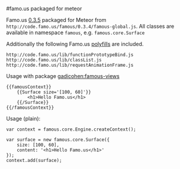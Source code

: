 #famo.us packaged for meteor

Famo.us [0.3.5](https://github.com/Famous/famous/releases/tag/0.3.5) packaged for 
Meteor from `http://code.famo.us/famous/0.3.4/famous-global.js`.
All classes are available in namespace `famous`, e.g. `famous.core.Surface`

Additionally the following Famo.us [polyfills](https://github.com/Famous/polyfills) are included.
    
    http://code.famo.us/lib/functionPrototypeBind.js
    http://code.famo.us/lib/classList.js
    http://code.famo.us/lib/requestAnimationFrame.js

Usage with package [gadicohen:famous-views](https://atmospherejs.com/gadicohen/famous-views)

    {{famousContext}}
        {{Surface size='[100, 60]'}}
            <h1>Hello Famo.us</h1>
        {{/Surface}}
    {{/famousContext}}
    
Usage (plain):
    
    var context = famous.core.Engine.createContext();
    
    var surface = new famous.core.Surface({
        size: [100, 60],
        content: '<h1>Hello Famo.us</h1>'
    });
    context.add(surface);
